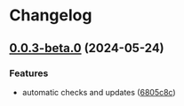 # Changelog
## [0.0.3-beta.0](https://github.com/AntoninJuquel/instagram-blocklist-extension/compare/v0.0.2-beta...v0.0.3-beta.0) (2024-05-24)


### Features

* automatic checks and updates ([6805c8c](https://github.com/AntoninJuquel/instagram-blocklist-extension/commit/6805c8c3fdac4a4b5eb7d318b94a5f8f80687403))
